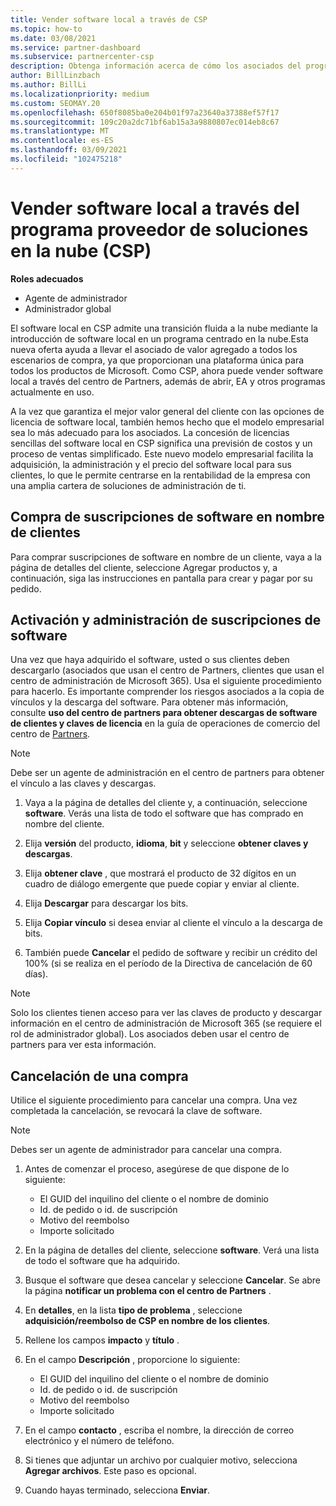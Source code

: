 ```yaml
---
title: Vender software local a través de CSP
ms.topic: how-to
ms.date: 03/08/2021
ms.service: partner-dashboard
ms.subservice: partnercenter-csp
description: Obtenga información acerca de cómo los asociados del programa CSP pueden comprar, administrar, vender y cancelar suscripciones de software locales en nombre de los clientes del centro de Partners.
author: BillLinzbach
ms.author: BillLi
ms.localizationpriority: medium
ms.custom: SEOMAY.20
ms.openlocfilehash: 650f8085ba0e204b01f97a23640a37388ef57f17
ms.sourcegitcommit: 109c20a2dc71bf6ab15a3a9880807ec014eb8c67
ms.translationtype: MT
ms.contentlocale: es-ES
ms.lasthandoff: 03/09/2021
ms.locfileid: "102475218"
---
```

# <a name="sell-on-premises-software-through-the-cloud-solution-provider-csp-program"></a>Vender software local a través del programa proveedor de soluciones en la nube (CSP)

**Roles adecuados**

- Agente de administrador
- Administrador global

El software local en CSP admite una transición fluida a la nube mediante la introducción de software local en un programa centrado en la nube.Esta nueva oferta ayuda a llevar el asociado de valor agregado a todos los escenarios de compra, ya que proporcionan una plataforma única para todos los productos de Microsoft. Como CSP, ahora puede vender software local a través del centro de Partners, además de abrir, EA y otros programas actualmente en uso.  
 
A la vez que garantiza el mejor valor general del cliente con las opciones de licencia de software local, también hemos hecho que el modelo empresarial sea lo más adecuado para los asociados. La concesión de licencias sencillas del software local en CSP significa una previsión de costos y un proceso de ventas simplificado. Este nuevo modelo empresarial facilita la adquisición, la administración y el precio del software local para sus clientes, lo que le permite centrarse en la rentabilidad de la empresa con una amplia cartera de soluciones de administración de ti.

## <a name="buy-software-subscriptions-on-behalf-of-customers"></a>Compra de suscripciones de software en nombre de clientes

Para comprar suscripciones de software en nombre de un cliente, vaya a la página de detalles del cliente, seleccione Agregar productos y, a continuación, siga las instrucciones en pantalla para crear y pagar por su pedido.

## <a name="activate-and-manage-software-subscriptions"></a>Activación y administración de suscripciones de software

Una vez que haya adquirido el software, usted o sus clientes deben descargarlo (asociados que usan el centro de Partners, clientes que usan el centro de administración de Microsoft 365). Usa el siguiente procedimiento para hacerlo. Es importante comprender los riesgos asociados a la copia de vínculos y la descarga del software. Para obtener más información, consulte **uso del centro de partners para obtener descargas de software de clientes y claves de licencia** en la guía de operaciones de comercio del centro de [Partners](https://partner.microsoft.com/resources/detail/partner-center-new-commerce-operations-guide-pdf).

>[!NOTE]
>Debe ser un agente de administración en el centro de partners para obtener el vínculo a las claves y descargas.

1. Vaya a la página de detalles del cliente y, a continuación, seleccione **software**. Verás una lista de todo el software que has comprado en nombre del cliente.

2. Elija **versión** del producto, **idioma**, **bit** y seleccione **obtener claves y descargas**. 

3. Elija **obtener clave** , que mostrará el producto de 32 dígitos en un cuadro de diálogo emergente que puede copiar y enviar al cliente. 

4. Elija **Descargar** para descargar los bits. 

5. Elija **Copiar vínculo** si desea enviar al cliente el vínculo a la descarga de bits. 

6. También puede **Cancelar** el pedido de software y recibir un crédito del 100% (si se realiza en el período de la Directiva de cancelación de 60 días).

>[!NOTE]
>Solo los clientes tienen acceso para ver las claves de producto y descargar información en el centro de administración de Microsoft 365 (se requiere el rol de administrador global). Los asociados deben usar el centro de partners para ver esta información.

## <a name="cancel-a-purchase"></a>Cancelación de una compra

Utilice el siguiente procedimiento para cancelar una compra. Una vez completada la cancelación, se revocará la clave de software.

>[!NOTE]
>Debes ser un agente de administrador para cancelar una compra. 

1.  Antes de comenzar el proceso, asegúrese de que dispone de lo siguiente: 
    - El GUID del inquilino del cliente o el nombre de dominio
    - Id. de pedido o id. de suscripción
    - Motivo del reembolso
    - Importe solicitado

2.  En la página de detalles del cliente, seleccione **software**. Verá una lista de todo el software que ha adquirido. 

3.  Busque el software que desea cancelar y seleccione **Cancelar**. Se abre la página **notificar un problema con el centro de Partners** . 

4.  En **detalles**, en la lista **tipo de problema** , seleccione **adquisición/reembolso de CSP en nombre de los clientes**.

5.  Rellene los campos **impacto** y **título** . 

6.  En el campo **Descripción** , proporcione lo siguiente: 
    -   El GUID del inquilino del cliente o el nombre de dominio
    -   Id. de pedido o id. de suscripción
    -   Motivo del reembolso
    -   Importe solicitado

7.  En el campo **contacto** , escriba el nombre, la dirección de correo electrónico y el número de teléfono. 

8.  Si tienes que adjuntar un archivo por cualquier motivo, selecciona **Agregar archivos**. Este paso es opcional. 

9.  Cuando hayas terminado, selecciona **Enviar**.